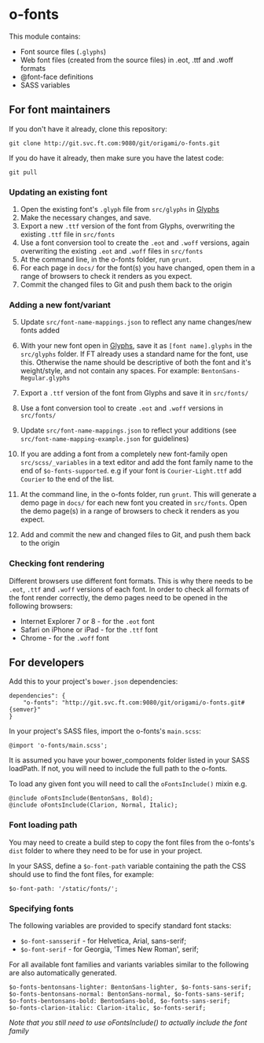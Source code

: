 
# o-fonts

This module contains:

* Font source files (`.glyphs`)
* Web font files (created from the source files) in .eot, .ttf and .woff formats
* @font-face definitions
* SASS variables

## For font maintainers

If you don't have it already, clone this repository:

`git clone http://git.svc.ft.com:9080/git/origami/o-fonts.git`

If you do have it already, then make sure you have the latest code:

`git pull`

### Updating an existing font

1. Open the existing font's `.glyph` file from `src/glyphs` in [Glyphs](http://www.glyphsapp.com/)
2. Make the necessary changes, and save.
3. Export a new `.ttf` version of the font from Glyphs, overwriting the existing `.ttf` file in `src/fonts`
4. Use a font conversion tool to create the `.eot` and `.woff` versions, again overwriting the existing `.eot` and `.woff` files in `src/fonts`
6. At the command line, in the o-fonts folder, run `grunt`.
7. For each page in `docs/` for the font(s) you have changed, open them in a range of browsers to check it renders as you expect.
8. Commit the changed files to Git and push them back to the origin

### Adding a new font/variant

5. Update `src/font-name-mappings.json` to reflect any name changes/new fonts added

1. With your new font open in [Glyphs](http://www.glyphsapp.com/), save it as `[font name].glyphs` in the `src/glyphs` folder. If FT already uses a standard name for the font, use this. Otherwise the name should be descriptive of both the font and it's weight/style, and not contain any spaces. For example: `BentonSans-Regular.glyphs`
2. Export a `.ttf` version of the font from Glyphs and save it in `src/fonts/`
3. Use a font conversion tool to create `.eot` and `.woff` versions in `src/fonts/`
4. Update `src/font-name-mappings.json` to reflect your additions (see `src/font-name-mapping-example.json` for guidelines)
5. If you are adding a font from a completely new font-family open `src/scss/_variables` in a text editor and add the font family name to the end of `$o-fonts-supported`. e.g if your font is `Courier-Light.ttf` add `Courier` to the end of the list.
4. At the command line, in the o-fonts folder, run `grunt`. This will generate a demo page in `docs/` for each new font you created in `src/fonts`. Open the demo page(s) in a range of browsers to check it renders as you expect.
6. Add and commit the new and changed files to Git, and push them back to the origin

### Checking font rendering

Different browsers use different font formats. This is why there needs to be `.eot`, `.ttf` and `.woff` versions of each font. In order to check all formats of the font render correctly, the demo pages need to be opened in the following browsers:

* Internet Explorer 7 or 8 - for the `.eot` font
* Safari on iPhone or iPad - for the `.ttf` font
* Chrome - for the `.woff` font

## For developers

Add this to your project's `bower.json` dependencies:

    dependencies": {
        "o-fonts": "http://git.svc.ft.com:9080/git/origami/o-fonts.git#{semver}"
    }

In your project's SASS files, import the o-fonts's `main.scss`:

    @import 'o-fonts/main.scss';

It is assumed you have your bower_components folder listed in your SASS loadPath. If not, you will need to include the full path to the o-fonts.

To load any given font you will need to call the `oFontsInclude()` mixin e.g.

	@include oFontsInclude(BentonSans, Bold);
	@include oFontsInclude(Clarion, Normal, Italic);

### Font loading path

You may need to create a build step to copy the font files from the o-fonts's `dist` folder to where they need to be for use in your project.

In your SASS, define a `$o-font-path` variable containing the path the CSS should use to find the font files, for example:

    $o-font-path: '/static/fonts/';

### Specifying fonts

The following variables are provided to specify standard font stacks:

* `$o-font-sansserif` - for Helvetica, Arial, sans-serif;
* `$o-font-serif` - for Georgia, 'Times New Roman', serif;

For all available font families and variants variables similar to the following are also automatically generated. 

	$o-fonts-bentonsans-lighter: BentonSans-lighter, $o-fonts-sans-serif;
	$o-fonts-bentonsans-normal: BentonSans-normal, $o-fonts-sans-serif;
	$o-fonts-bentonsans-bold: BentonSans-bold, $o-fonts-sans-serif;
	$o-fonts-clarion-italic: Clarion-italic, $o-fonts-serif;

*Note that you still need to use oFontsInclude() to actually include the font family*
